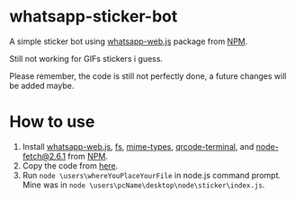 # whatsapp-sticker-bot
A simple sticker bot using [whatsapp-web.js](https://www.npmjs.com/package/whatsapp-web.js) package from [NPM](https://www.npmjs.com/).

Still not working for GIFs stickers i guess.

Please remember, the code is still not perfectly done, a future changes will be added maybe.

# How to use
1. Install [whatsapp-web.js](https://www.npmjs.com/package/whatsapp-web.js), [fs](https://www.npmjs.com/package/fs), [mime-types](https://www.npmjs.com/package/mime-types), [qrcode-terminal](https://www.npmjs.com/package/qrcode-terminal), and [node-fetch@2.6.1](https://www.npmjs.com/package/node-fetch/v/2.6.1) from [NPM](https://www.npmjs.com).
2. Copy the code from [here](https://github.com/Alexander089/whatsapp-sticker-bot/blob/main/index.js).
3. Run `node \users\whereYouPlaceYourFile` in node.js command prompt. Mine was in `node \users\pcName\desktop\node\sticker\index.js`.

